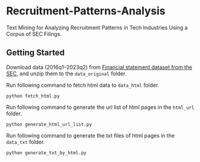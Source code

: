 # Recruitment-Patterns-Analysis

Text Mining for Analyzing Recruitment Patterns in Tech Industries Using a Corpus of SEC Filings.

## Getting Started

Download data (2016q1–2023q2) from [Financial statement dataset from the SEC](https://www.sec.gov/dera/data/financial-statement-data-sets), and unzip them to the `data_original` folder. 

Run following command to fetch html data to `data_html` folder.
```shell
python fetch_html.py
```

Run following command to generate the url list of html pages in the `html_url` folder.
```shell
python generate_html_url_list.py
```

Run following command to generate the txt files of html pages in the `data_txt` folder.
```shell
python generate_txt_by_html.py
```
